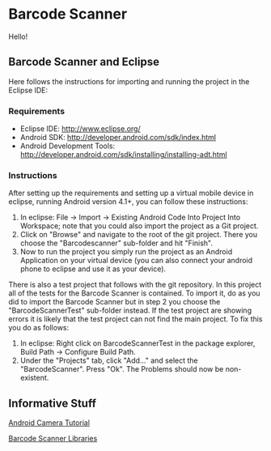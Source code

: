 # Barcode Scanner

Hello!

## Barcode Scanner and Eclipse

Here follows the instructions for importing and running the project in the Eclipse IDE:

### Requirements

  - Eclipse IDE: http://www.eclipse.org/
  - Android SDK: http://developer.android.com/sdk/index.html
  - Android Development Tools: http://developer.android.com/sdk/installing/installing-adt.html

### Instructions

After setting up the requirements and setting up a virtual mobile device in eclipse, running Android version 4.1+, you can follow these instructions:

1. In eclipse: File -> Import -> Existing Android Code Into Project Into Workspace; note that you could also import the project as a Git project.
2. Click on "Browse" and navigate to the root of the git project. There you choose the "Barcodescanner" sub-folder and hit "Finish".
3. Now to run the project you simply run the project as an Android Application on your virtual device (you can also connect your android phone to eclipse and use it as your device).

There is also a test project that follows with the git repository. In this project all of the tests for the Barcode Scanner is contained. To import it, do as you did to import the Barcode Scanner but in step 2 you choose the "BarcodeScannerTest" sub-folder instead. 
If the test project are showing errors it is likely that the test project can not find the main project. To fix this you do as follows: 

1. In eclipse: Right click on BarcodeScannerTest in the package explorer, Build Path -> Configure Build Path.
2. Under the "Projects" tab, click "Add..." and select the "BarcodeScanner". Press "Ok".
The Problems should now be non-existent.

## Informative Stuff

[Android Camera Tutorial](http://manijshrestha.wordpress.com/2011/11/10/working-with-camera-on-android-sdk/)

[Barcode Scanner Libraries](http://stackoverflow.com/questions/8009309/how-to-create-barcode-scanner-android)

